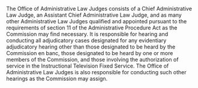 The Office of Administrative Law Judges consists of a Chief Administrative Law Judge, an Assistant Chief Administrative Law Judge, and as many other Administrative Law Judges qualified and appointed pursuant to the requirements of section 11 of the Administrative Procedure Act as the Commission may find necessary. It is responsible for hearing and conducting all adjudicatory cases designated for any evidentiary adjudicatory hearing other than those designated to be heard by the Commission en banc, those designated to be heard by one or more members of the Commission, and those involving the authorization of service in the Instructional Television Fixed Service. The Office of Administrative Law Judges is also responsible for conducting such other hearings as the Commission may assign.

